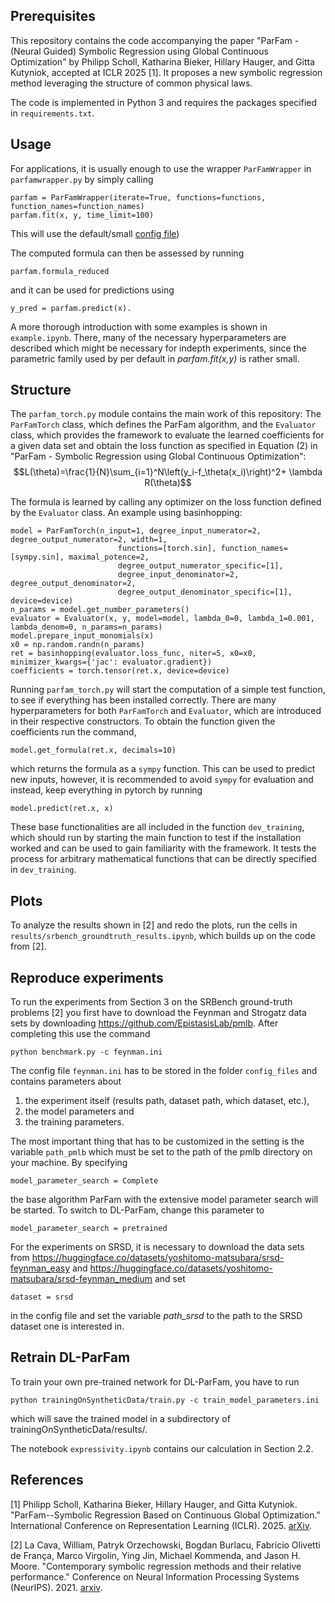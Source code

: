 ## Prerequisites

This repository contains the code accompanying the paper "ParFam - (Neural Guided) Symbolic Regression using Global Continuous
Optimization" by Philipp Scholl, Katharina Bieker, Hillary Hauger, and Gitta Kutyniok, accepted at ICLR 2025 [1]. It proposes a new symbolic regression method leveraging the structure of common physical laws.

The code is implemented in Python 3 and requires the packages specified in ``requirements.txt``.

## Usage

For applications, it is usually enough to use the wrapper `ParFamWrapper` in `parfamwrapper.py` by simply calling

````
parfam = ParFamWrapper(iterate=True, functions=functions, function_names=function_names)
parfam.fit(x, y, time_limit=100)
````
This will use the default/small [config file](config_files/wrapper/small.md))


The computed formula can then be assessed by running 
````
parfam.formula_reduced
````
and it can be used for predictions using
````
y_pred = parfam.predict(x).
````
A more thorough introduction with some examples is shown in `example.ipynb`. There, many of the necessary hyperparameters are described which might be necessary for indepth experiments, since the parametric family used by per default in *parfam.fit(x,y)* is rather small.

## Structure

The `parfam_torch.py` module contains the main work of this repository: The `ParFamTorch` class, which defines the ParFam
algorithm, and the `Evaluator` class, which provides the framework to evaluate the learned coefficients for a given data 
set and obtain the loss function as specified in Equation (2) in "ParFam - Symbolic Regression using Global Continuous
Optimization":
$$L(\theta)=\frac{1}{N}\sum_{i=1}^N\left(y_i-f_\theta(x_i)\right)^2+ \lambda R(\theta)$$

The formula is learned by calling any optimizer on the loss function defined by the `Evaluator` class. An example using 
basinhopping:
````
model = ParFamTorch(n_input=1, degree_input_numerator=2, degree_output_numerator=2, width=1,
                        functions=[torch.sin], function_names=[sympy.sin], maximal_potence=2,
                        degree_output_numerator_specific=[1],
                        degree_input_denominator=2, degree_output_denominator=2,
                        degree_output_denominator_specific=[1], device=device)
n_params = model.get_number_parameters()
evaluator = Evaluator(x, y, model=model, lambda_0=0, lambda_1=0.001, lambda_denom=0, n_params=n_params)
model.prepare_input_monomials(x)
x0 = np.random.randn(n_params)
ret = basinhopping(evaluator.loss_func, niter=5, x0=x0, minimizer_kwargs={'jac': evaluator.gradient})
coefficients = torch.tensor(ret.x, device=device)
````

Running `parfam_torch.py` will start the computation of a simple test function, to see if everything has been installed 
correctly. There are many hyperparameters for both `ParFamTorch` and `Evaluator`, which are introduced in their 
respective constructors. To obtain the function given the coefficients run the command,

````
model.get_formula(ret.x, decimals=10)
````
which returns the formula as a `sympy` function. This can be used to predict new inputs, however, it is recommended to 
avoid `sympy` for evaluation and instead, keep everything in pytorch by running
````
model.predict(ret.x, x)
````

These base functionalities are all included in the function `dev_training`, which should run by starting the main 
function to test if the installation worked and can be used to gain familiarity with the framework. It tests the process
for arbitrary mathematical functions that can be directly specified in `dev_training`. 

## Plots

To analyze the results shown in [2] and redo the plots, run the cells in `results/srbench_groundtruth_results.ipynb`, which builds up on the code from [2].

## Reproduce experiments

To run the experiments from Section 3 on the SRBench ground-truth problems [2] you first have to download the Feynman 
and Strogatz data sets by downloading https://github.com/EpistasisLab/pmlb. After completing this use the command

````
python benchmark.py -c feynman.ini
````

The config file `feynman.ini` has to be stored in the folder `config_files` and contains parameters about 

1. the experiment itself (results path, dataset path, which dataset, etc.),
2. the model parameters and
3. the training parameters.

The most important thing that has to be customized in the setting is the variable `path_pmlb` which must be set to the
path of the pmlb directory on your machine. By specifying 
````
model_parameter_search = Complete
````
the base algorithm ParFam with the extensive model parameter search will be started. To switch to DL-ParFam, change this 
parameter to
````
model_parameter_search = pretrained
````
For the experiments on SRSD, it is necessary to download the data sets from https://huggingface.co/datasets/yoshitomo-matsubara/srsd-feynman_easy
and https://huggingface.co/datasets/yoshitomo-matsubara/srsd-feynman_medium and set 
````
dataset = srsd
````
in the config file and set the variable *path_srsd* to the path to the SRSD dataset one is interested in.

## Retrain DL-ParFam

To train your own pre-trained network for DL-ParFam, you have to run
````
python trainingOnSyntheticData/train.py -c train_model_parameters.ini
````
which will save the trained model in a subdirectory of trainingOnSyntheticData/results/.


The notebook `expressivity.ipynb` contains our calculation in Section 2.2.

## References

[1] Philipp Scholl, Katharina Bieker, Hillary Hauger, and Gitta Kutyniok. "ParFam--Symbolic Regression Based on Continuous Global Optimization." International Conference on Representation Learning (ICLR). 2025. [arXiv](https://arxiv.org/abs/2310.05537).

[2] La Cava, William, Patryk Orzechowski, Bogdan Burlacu, Fabrício Olivetti de França, Marco Virgolin, Ying Jin, Michael Kommenda, and Jason H. Moore. "Contemporary symbolic regression methods and their relative performance." Conference on Neural Information Processing Systems (NeurIPS). 2021. [arxiv](https://arxiv.org/abs/2107.14351).
